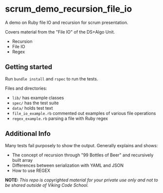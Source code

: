 scrum_demo_recursion_file_io
============================



A demo on Ruby file IO and recursion for scrum presentation.

Covers material from the "File IO" of the DS+Algo Unit.

- Recursion
- File IO
- Regex


## Getting started

Run `bundle install` and `rspec` to run the tests.


Files and directories:

- `lib/` has example classes
- `spec/` has the test suite
- `data/` holds test text
- `file_io_example.rb` commented out examples of various file operations
- `regex_example.rb` parsing a file with Ruby regex


## Additional Info

Many tests fail purposely to show the output. Generally explains and shows:

- The concept of recursion through "99 Bottles of Beer" and recursively built array
- Differences between serialization with YAML and JSON
- How to use REGEX






**NOTE:** *This repo is copyrighted material for your private use only and not to be shared outside of Viking Code School.*




